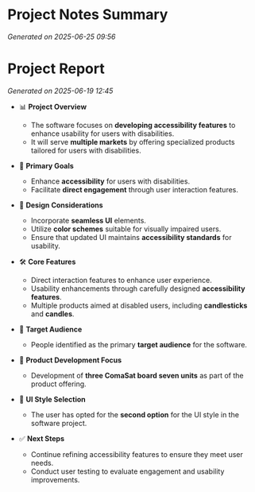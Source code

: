 # Project Notes Summary

*Generated on 2025-06-25 09:56*

# Project Report

*Generated on 2025-06-19 12:45*

- 📊 **Project Overview**
  - The software focuses on **developing accessibility features** to enhance usability for users with disabilities.
  - It will serve **multiple markets** by offering specialized products tailored for users with disabilities.

- 🎯 **Primary Goals**
  - Enhance **accessibility** for users with disabilities.
  - Facilitate **direct engagement** through user interaction features.
  
- 🎨 **Design Considerations**
  - Incorporate **seamless UI** elements.
  - Utilize **color schemes** suitable for visually impaired users.
  - Ensure that updated UI maintains **accessibility standards** for usability.

- 🛠️ **Core Features**
  - Direct interaction features to enhance user experience.
  - Usability enhancements through carefully designed **accessibility features**.
  - Multiple products aimed at disabled users, including **candlesticks** and **candles**.

- 📌 **Target Audience**
  - People identified as the primary **target audience** for the software.
  
- 🔧 **Product Development Focus**
  - Development of **three ComaSat board seven units** as part of the product offering.

- 🎨 **UI Style Selection**
  - The user has opted for the **second option** for the UI style in the software project.

- ✅ **Next Steps**
  - Continue refining accessibility features to ensure they meet user needs.
  - Conduct user testing to evaluate engagement and usability improvements.